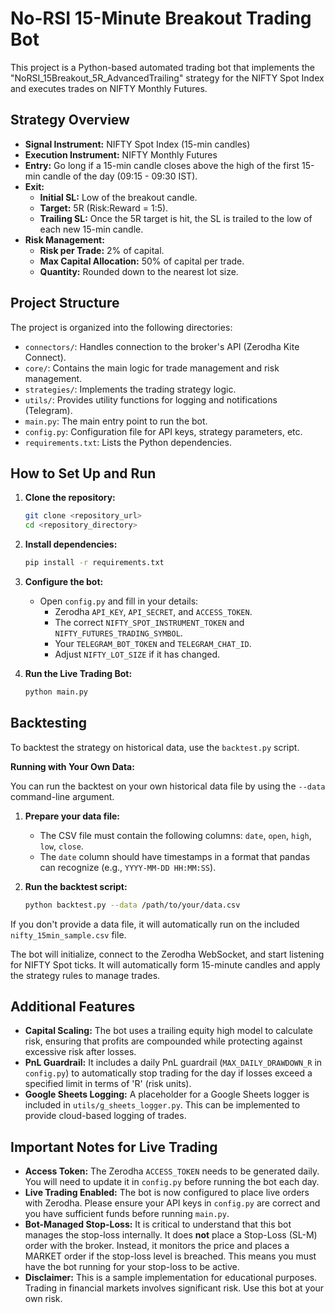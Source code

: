 # No-RSI 15-Minute Breakout Trading Bot

This project is a Python-based automated trading bot that implements the "NoRSI_15Breakout_5R_AdvancedTrailing" strategy for the NIFTY Spot Index and executes trades on NIFTY Monthly Futures.

## Strategy Overview

- **Signal Instrument:** NIFTY Spot Index (15-min candles)
- **Execution Instrument:** NIFTY Monthly Futures
- **Entry:** Go long if a 15-min candle closes above the high of the first 15-min candle of the day (09:15 - 09:30 IST).
- **Exit:**
    - **Initial SL:** Low of the breakout candle.
    - **Target:** 5R (Risk:Reward = 1:5).
    - **Trailing SL:** Once the 5R target is hit, the SL is trailed to the low of each new 15-min candle.
- **Risk Management:**
    - **Risk per Trade:** 2% of capital.
    - **Max Capital Allocation:** 50% of capital per trade.
    - **Quantity:** Rounded down to the nearest lot size.

## Project Structure

The project is organized into the following directories:

- `connectors/`: Handles connection to the broker's API (Zerodha Kite Connect).
- `core/`: Contains the main logic for trade management and risk management.
- `strategies/`: Implements the trading strategy logic.
- `utils/`: Provides utility functions for logging and notifications (Telegram).
- `main.py`: The main entry point to run the bot.
- `config.py`: Configuration file for API keys, strategy parameters, etc.
- `requirements.txt`: Lists the Python dependencies.

## How to Set Up and Run

1.  **Clone the repository:**
    ```bash
    git clone <repository_url>
    cd <repository_directory>
    ```

2.  **Install dependencies:**
    ```bash
    pip install -r requirements.txt
    ```

3.  **Configure the bot:**
    - Open `config.py` and fill in your details:
        - Zerodha `API_KEY`, `API_SECRET`, and `ACCESS_TOKEN`.
        - The correct `NIFTY_SPOT_INSTRUMENT_TOKEN` and `NIFTY_FUTURES_TRADING_SYMBOL`.
        - Your `TELEGRAM_BOT_TOKEN` and `TELEGRAM_CHAT_ID`.
        - Adjust `NIFTY_LOT_SIZE` if it has changed.

4.  **Run the Live Trading Bot:**
    ```bash
    python main.py
    ```

## Backtesting

To backtest the strategy on historical data, use the `backtest.py` script.

**Running with Your Own Data:**

You can run the backtest on your own historical data file by using the `--data` command-line argument.

1.  **Prepare your data file:**
    - The CSV file must contain the following columns: `date`, `open`, `high`, `low`, `close`.
    - The `date` column should have timestamps in a format that pandas can recognize (e.g., `YYYY-MM-DD HH:MM:SS`).

2.  **Run the backtest script:**
    ```bash
    python backtest.py --data /path/to/your/data.csv
    ```

If you don't provide a data file, it will automatically run on the included `nifty_15min_sample.csv` file.

The bot will initialize, connect to the Zerodha WebSocket, and start listening for NIFTY Spot ticks. It will automatically form 15-minute candles and apply the strategy rules to manage trades.

## Additional Features

- **Capital Scaling:** The bot uses a trailing equity high model to calculate risk, ensuring that profits are compounded while protecting against excessive risk after losses.
- **PnL Guardrail:** It includes a daily PnL guardrail (`MAX_DAILY_DRAWDOWN_R` in `config.py`) to automatically stop trading for the day if losses exceed a specified limit in terms of 'R' (risk units).
- **Google Sheets Logging:** A placeholder for a Google Sheets logger is included in `utils/g_sheets_logger.py`. This can be implemented to provide cloud-based logging of trades.

## Important Notes for Live Trading

- **Access Token:** The Zerodha `ACCESS_TOKEN` needs to be generated daily. You will need to update it in `config.py` before running the bot each day.
- **Live Trading Enabled:** The bot is now configured to place live orders with Zerodha. Please ensure your API keys in `config.py` are correct and you have sufficient funds before running `main.py`.
- **Bot-Managed Stop-Loss:** It is critical to understand that this bot manages the stop-loss internally. It does **not** place a Stop-Loss (SL-M) order with the broker. Instead, it monitors the price and places a MARKET order if the stop-loss level is breached. This means you must have the bot running for your stop-loss to be active.
- **Disclaimer:** This is a sample implementation for educational purposes. Trading in financial markets involves significant risk. Use this bot at your own risk.
